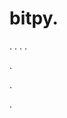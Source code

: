 # bitpy.
.
.
.
.












.






















































.














.

